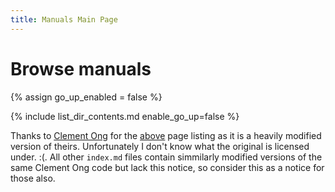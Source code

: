 ```yaml
---
title: Manuals Main Page
---
```


# Browse manuals

{% assign go_up_enabled = false %}

{% include list_dir_contents.md enable_go_up=false %}


Thanks to [Clement Ong](https://ongclement.com/) for the [above](https://ongclement.com/blog/github-pages-indexing-directory-copy) page listing as it is a heavily modified version of theirs. Unfortunately I don't know what the original is licensed under. :(. All other `index.md` files contain simmilarly modified versions of the same Clement Ong code but lack this notice, so consider this as a notice for those also.
